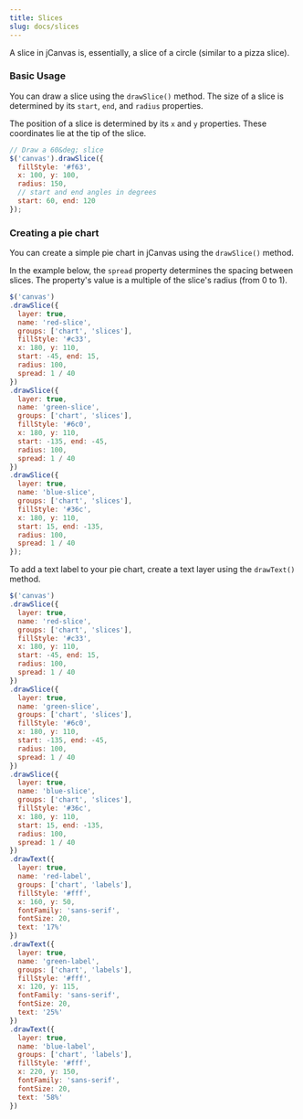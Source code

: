 ```yaml
---
title: Slices
slug: docs/slices
---
```


A slice in jCanvas is, essentially, a slice of a circle (similar to a pizza slice).

### Basic Usage

You can draw a slice using the `drawSlice()` method. The size of a slice is determined by its `start`, `end`, and `radius` properties.

The position of a slice is determined by its `x` and `y` properties. These coordinates lie at the tip of the slice.

```js
// Draw a 60&deg; slice
$('canvas').drawSlice({
  fillStyle: '#f63',
  x: 100, y: 100,
  radius: 150,
  // start and end angles in degrees
  start: 60, end: 120
});
```

### Creating a pie chart

You can create a simple pie chart in jCanvas using the `drawSlice()` method.

In the example below, the `spread` property determines the spacing between slices. The property's value is a multiple of the slice's radius (from 0 to 1).

```js
$('canvas')
.drawSlice({
  layer: true,
  name: 'red-slice',
  groups: ['chart', 'slices'],
  fillStyle: '#c33',
  x: 180, y: 110,
  start: -45, end: 15,
  radius: 100,
  spread: 1 / 40
})
.drawSlice({
  layer: true,
  name: 'green-slice',
  groups: ['chart', 'slices'],
  fillStyle: '#6c0',
  x: 180, y: 110,
  start: -135, end: -45,
  radius: 100,
  spread: 1 / 40
})
.drawSlice({
  layer: true,
  name: 'blue-slice',
  groups: ['chart', 'slices'],
  fillStyle: '#36c',
  x: 180, y: 110,
  start: 15, end: -135,
  radius: 100,
  spread: 1 / 40
});
```

To add a text label to your pie chart, create a text layer using the `drawText()` method.

```js
$('canvas')
.drawSlice({
  layer: true,
  name: 'red-slice',
  groups: ['chart', 'slices'],
  fillStyle: '#c33',
  x: 180, y: 110,
  start: -45, end: 15,
  radius: 100,
  spread: 1 / 40
})
.drawSlice({
  layer: true,
  name: 'green-slice',
  groups: ['chart', 'slices'],
  fillStyle: '#6c0',
  x: 180, y: 110,
  start: -135, end: -45,
  radius: 100,
  spread: 1 / 40
})
.drawSlice({
  layer: true,
  name: 'blue-slice',
  groups: ['chart', 'slices'],
  fillStyle: '#36c',
  x: 180, y: 110,
  start: 15, end: -135,
  radius: 100,
  spread: 1 / 40
})
.drawText({
  layer: true,
  name: 'red-label',
  groups: ['chart', 'labels'],
  fillStyle: '#fff',
  x: 160, y: 50,
  fontFamily: 'sans-serif',
  fontSize: 20,
  text: '17%'
})
.drawText({
  layer: true,
  name: 'green-label',
  groups: ['chart', 'labels'],
  fillStyle: '#fff',
  x: 120, y: 115,
  fontFamily: 'sans-serif',
  fontSize: 20,
  text: '25%'
})
.drawText({
  layer: true,
  name: 'blue-label',
  groups: ['chart', 'labels'],
  fillStyle: '#fff',
  x: 220, y: 150,
  fontFamily: 'sans-serif',
  fontSize: 20,
  text: '58%'
})
```
